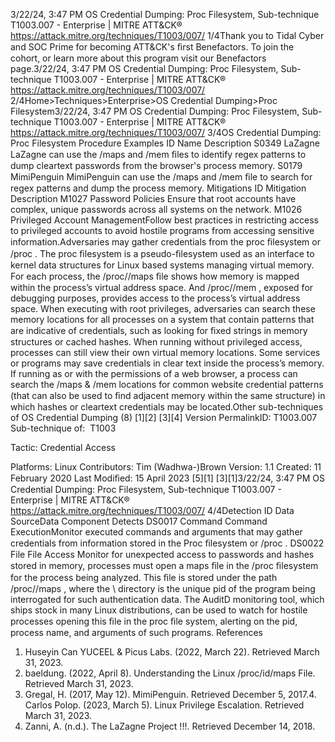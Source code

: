 3/22/24, 3:47 PM OS Credential Dumping: Proc Filesystem, Sub-technique T1003.007 - Enterprise | MITRE ATT&CK®
https://attack.mitre.org/techniques/T1003/007/ 1/4Thank you to Tidal Cyber and SOC Prime for becoming ATT&CK's ﬁrst Benefactors. To join the cohort, or learn more about this program visit our
Benefactors page.3/22/24, 3:47 PM OS Credential Dumping: Proc Filesystem, Sub-technique T1003.007 - Enterprise | MITRE ATT&CK®
https://attack.mitre.org/techniques/T1003/007/ 2/4Home>Techniques>Enterprise>OS Credential Dumping>Proc Filesystem3/22/24, 3:47 PM OS Credential Dumping: Proc Filesystem, Sub-technique T1003.007 - Enterprise | MITRE ATT&CK®
https://attack.mitre.org/techniques/T1003/007/ 3/4OS Credential Dumping: Proc Filesystem
Procedure Examples
ID Name Description
S0349 LaZagne LaZagne can use the /maps and /mem ﬁles to identify regex patterns to dump cleartext
passwords from the browser's process memory.
S0179 MimiPenguin MimiPenguin can use the /maps and /mem ﬁle to search for regex patterns and dump the
process memory.
Mitigations
ID Mitigation Description
M1027 Password Policies Ensure that root accounts have complex, unique passwords across all systems on the network.
M1026 Privileged Account
ManagementFollow best practices in restricting access to privileged accounts to avoid hostile programs
from accessing sensitive information.Adversaries may gather credentials from the proc ﬁlesystem or /proc . The proc ﬁlesystem is a pseudo-ﬁlesystem used as an interface to
kernel data structures for Linux based systems managing virtual memory. For each process, the /proc//maps ﬁle shows how memory
is mapped within the process’s virtual address space. And /proc//mem , exposed for debugging purposes, provides access to the
process’s virtual address space.
When executing with root privileges, adversaries can search these memory locations for all processes on a system that contain patterns that
are indicative of credentials, such as looking for ﬁxed strings in memory structures or cached hashes. When running without privileged
access, processes can still view their own virtual memory locations. Some services or programs may save credentials in clear text inside the
process’s memory.
If running as or with the permissions of a web browser, a process can search the /maps & /mem locations for common website credential
patterns (that can also be used to ﬁnd adjacent memory within the same structure) in which hashes or cleartext credentials may be located.Other sub-techniques of OS Credential Dumping (8)
[1][2]
[3][4]
Version PermalinkID: T1003.007
Sub-technique of:  T1003

Tactic: Credential Access

Platforms: Linux
Contributors: Tim (Wadhwa-)Brown
Version: 1.1
Created: 11 February 2020
Last Modiﬁed: 15 April 2023
[5][1]
[3][1]3/22/24, 3:47 PM OS Credential Dumping: Proc Filesystem, Sub-technique T1003.007 - Enterprise | MITRE ATT&CK®
https://attack.mitre.org/techniques/T1003/007/ 4/4Detection
ID Data SourceData Component Detects
DS0017 Command Command
ExecutionMonitor executed commands and arguments that may gather credentials from information
stored in the Proc ﬁlesystem or /proc .
DS0022 File File Access Monitor for unexpected access to passwords and hashes stored in memory, processes must
open a maps ﬁle in the /proc ﬁlesystem for the process being analyzed. This ﬁle is stored
under the path /proc/\/maps , where the \ directory is the unique pid of the program being
interrogated for such authentication data. The AuditD monitoring tool, which ships stock in
many Linux distributions, can be used to watch for hostile processes opening this ﬁle in the
proc ﬁle system, alerting on the pid, process name, and arguments of such programs.
References
1. Huseyin Can YUCEEL & Picus Labs. (2022, March 22).
Retrieved March 31, 2023.
2. baeldung. (2022, April 8). Understanding the Linux
/proc/id/maps File. Retrieved March 31, 2023.
3. Gregal, H. (2017, May 12). MimiPenguin. Retrieved December
5, 2017.4. Carlos Polop. (2023, March 5). Linux Privilege Escalation.
Retrieved March 31, 2023.
5. Zanni, A. (n.d.). The LaZagne Project !!!. Retrieved December
14, 2018.